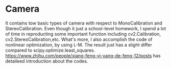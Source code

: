 # Camera
It contains tow basic types of camera with respect to MonoCalibration and StereoCalibration. Even though it just a school-level homework, I spend a lot of time in  reproducting some important function including cv2.Calibration, cv2.StereoCalibration,etc.  What's more, I also accomplish the code of nonlinear optimization, by using L-M. The result just has a slight differ compared to scipy.optimize.least_squares. 
https://www.zhihu.com/people/xiang-feng-yi-yang-de-feng-12/posts has detaileed introduction about the codes. 
